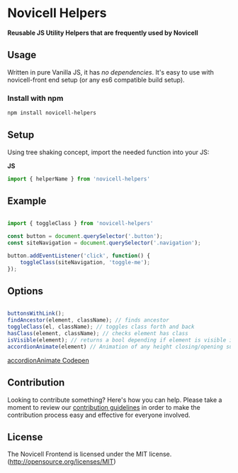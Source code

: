 


# Novicell Helpers
**Reusable JS Utility Helpers that are frequently used by Novicell**

## Usage

Written in pure Vanilla JS, it has *no dependencies*. It's easy to use with novicell-front end setup (or any es6 compatible build setup).

### Install with npm

```bash
npm install novicell-helpers
```

## Setup

Using tree shaking concept, import the needed function into your JS:

**JS**
```javascript
import { helperName } from 'novicell-helpers'
```

## Example

```javascript

import { toggleClass } from 'novicell-helpers'

const button = document.querySelector('.button');
const siteNavigation = document.querySelector('.navigation');

button.addEventListener('click', function() {
    toggleClass(siteNavigation, 'toggle-me');
});

```

## Options
```javascript

buttonsWithLink();
findAncestor(element, className); // finds ancestor
toggleClass(el, className); // toggles class forth and back
hasClass(element, className); // checks element has class
isVisible(element); // returns a bool depending if element is visible in the viewport
accordionAnimate(element) // Animation of any height closing/opening subelement. Second optional argument is the opening list class, by default it's js-accordion

```
[accordionAnimate Codepen](https://codepen.io/ankeris/pen/RvBoqK)

## Contribution

Looking to contribute something? Here's how you can help. Please take a moment to review our [contribution guidelines](https://github.com/Novicell/novicell-frontend/wiki/Contribution-guidelines) in order to make the contribution process easy and effective for everyone involved.

## License

The Novicell Frontend is licensed under the MIT license. (http://opensource.org/licenses/MIT)
